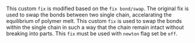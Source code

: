 This custom `fix` is modified based on the `fix bond/swap`. The original fix is used to swap the bonds between two single chain, accelarating the equilibrium of polymer melt. This custom `fix` is used to swap the bonds within the single chain in such a way that the chain remain intact without breaking into parts. This `fix` must be used with `newton` flag set be `off`.